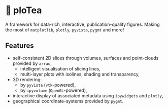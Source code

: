 # :leaves: ploTea 

A framework for data-rich, interactive, publication-quality figures. Making the most of
`matplotlib`, `plotly`, `pyvista`, `pygmt` and more!

## Features
- self-consistent 2D slices through volumes, surfaces and point-clouds provided by `arrau`,
  - intelligent visualisation of slicing lines,
  - multi-layer plots with isolines, shading and transparency,
- 3D rendering:
  - by `pyvista` (`vtk`-powered),
  - by `ipyvolume` (`OpenGL`-powered), 
- interactive display of associated metadata using `ipywidgets` and `plotly`,
- geographical coordinate-systems provided by `pygmt`.
